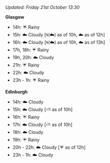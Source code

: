 *Updated: Friday 21st October 13:30*

**Glasgow**

* 14h: :umbrella: Rainy
* 15h: :cloud: Cloudy [:cyclone:(:cloud:) as of 10h, :cloud: as of 12h]
* 16h: :cloud: Cloudy [:cyclone:(:cloud:) as of 10h, :cloud: as of 13h]
* 17h, 18h: :umbrella: Rainy
* 19h, 20h: :cloud: Cloudy
* 21h: :umbrella: Rainy
* 22h: :cloud: Cloudy
* 23h - 1h: :umbrella: Rainy

**Edinburgh**

* 14h: :cloud: Cloudy
* 15h: :cloud: Cloudy [:partly_sunny: as of 10h]
* 16h: :umbrella: Rainy
* 17h: :cloud: Cloudy [:partly_sunny: as of 10h]
* 18h: :cloud: Cloudy
* 19h: :umbrella: Rainy
* 20h - 22h: :cloud: Cloudy [:umbrella: as of 12h]
* 23h - 1h: :cloud: Cloudy
